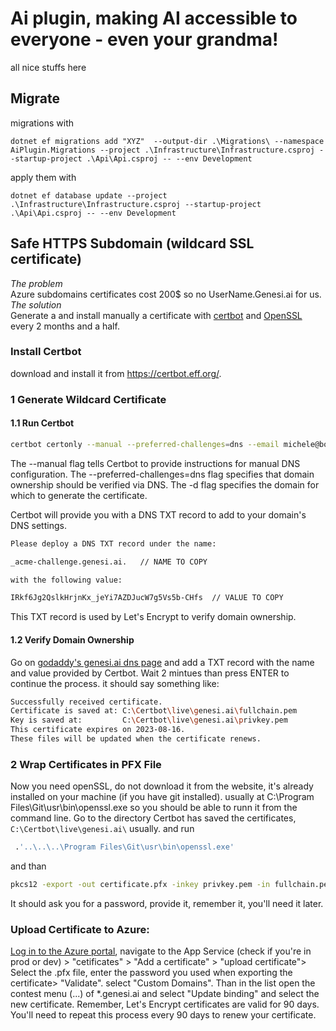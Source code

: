 ﻿# Ai plugin, making AI accessible to everyone - even your grandma!

all nice stuffs here

## Migrate
migrations with 
```
dotnet ef migrations add "XYZ"  --output-dir .\Migrations\ --namespace AiPlugin.Migrations --project .\Infrastructure\Infrastructure.csproj --startup-project .\Api\Api.csproj -- --env Development
```

apply them with 

```
dotnet ef database update --project .\Infrastructure\Infrastructure.csproj --startup-project .\Api\Api.csproj -- --env Development 
```

## Safe HTTPS Subdomain (wildcard SSL certificate)
*The problem*   
Azure subdomains certificates cost 200$ so no UserName.Genesi.ai for us.   
*The solution*  
Generate a and install manually a certificate with [certbot](https://certbot.eff.org) and [OpenSSL](https://www.openssl.org/) every 2 months and a half.
### Install Certbot
download and install it from https://certbot.eff.org/.

### 1 Generate Wildcard Certificate
#### 1.1 Run Certbot

``` bash
certbot certonly --manual --preferred-challenges=dns --email michele@bortot.dev --server https://acme-v02.api.letsencrypt.org/directory --agree-tos -d *.genesi.ai 
```
The --manual flag tells Certbot to provide instructions for manual DNS configuration. The --preferred-challenges=dns flag specifies that domain ownership should be verified via DNS. The -d flag specifies the domain for which to generate the certificate.

Certbot will provide you with a DNS TXT record to add to your domain's DNS settings. 
``` bash
Please deploy a DNS TXT record under the name:

_acme-challenge.genesi.ai.   // NAME TO COPY

with the following value:

IRkf6Jg2QslkHrjnKx_jeYi7AZDJucW7g5Vs5b-CHfs  // VALUE TO COPY
```
This TXT record is used by Let's Encrypt to verify domain ownership. 
#### 1.2 Verify Domain Ownership
Go on [godaddy's genesi.ai dns page](https://dcc.godaddy.com/manage/genesi.ai/dns) and add a TXT record with the name and value provided by Certbot.
Wait 2 mintues than press ENTER to continue the process.
it should say something like:

``` bash
Successfully received certificate.
Certificate is saved at: C:\Certbot\live\genesi.ai\fullchain.pem
Key is saved at:         C:\Certbot\live\genesi.ai\privkey.pem
This certificate expires on 2023-08-16.
These files will be updated when the certificate renews.
```

### 2 Wrap Certificates in PFX File
Now you need openSSL, do not download it from the website, it's already installed on your machine (if you have git installed). usually at C:\Program Files\Git\usr\bin\openssl.exe so you should be able to runn it from the command line.
Go to the directory Certbot has saved the certificates, `C:\Certbot\live\genesi.ai\` usually.
and run 
``` bash
 .'..\..\..\Program Files\Git\usr\bin\openssl.exe'
```
and than
``` bash
pkcs12 -export -out certificate.pfx -inkey privkey.pem -in fullchain.pem
```
It should ask you for a password, provide it, remember it, you'll need it later.

### Upload Certificate to Azure:
[Log in to the Azure portal](https://portal.azure.com/), navigate to the App Service (check if you're in prod or dev) > "cetificates" > "Add a certificate" > "upload certificate"> 
Select the .pfx file, enter the password you used when exporting the certificate> "Validate".
select "Custom Domains". Than in the list open the contest menu (...) of *.genesi.ai and select "Update binding" and select the new certificate.
Remember, Let's Encrypt certificates are valid for 90 days. You'll need to repeat this process every 90 days to renew your certificate.
